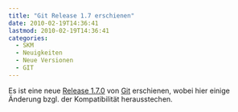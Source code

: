 ```yaml
---
title: "Git Release 1.7 erschienen"
date: 2010-02-19T14:36:41
lastmod: 2010-02-19T14:36:41
categories:
  - SKM
  - Neuigkeiten
  - Neue Versionen
  - GIT
---
```

Es ist eine neue <a href="http://www.kernel.org/pub/software/scm/git/docs/RelNotes-1.7.0.txt">Release 1.7.0</a> von <a href="http://git-scm.com/">Git</a> erschienen, wobei hier einige Änderung bzgl. der Kompatibilität herausstechen.
